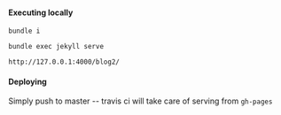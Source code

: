 #### Executing locally

```
bundle i
```

```
bundle exec jekyll serve
```

```
http://127.0.0.1:4000/blog2/
```

#### Deploying
Simply push to master -- travis ci will take care of serving from `gh-pages`